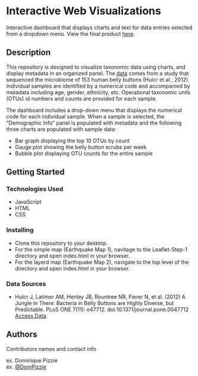 # Interactive Web Visualizations 

Interactive dashboard that displays charts and text for data entries selected from a dropdown menu. View the final product [here](https://klbowman.github.io/microbiome-dashboard/).

## Description

This repository is designed to visualize taxonomic data using charts, and display metadata in an organized panel. The [data](http://robdunnlab.com/projects/belly-button-biodiversity/results-and-data/) comes from a study that sequenced the microbiome of 153 human belly buttons (Hulcr et al., 2012). Individual samples are identified by a numerical code and accompanied by metadata including age, gender, ethnicity, etc. Operational taxonomic units (OTUs) id numbers and counts are provided for each sample.

The dashboard includes a drop-down menu that displays the numerical code for each individual sample. When a sample is selected, the “Demographic Info” panel is populated with metadata and the following three charts are populated with sample data:
* Bar graph displaying the top 10 OTUs by count
* Gauge plot showing the belly button scrubs per week
* Bubble plot displaying OTU counts for the entire sample


## Getting Started

### Technologies Used 

* JavaScript
* HTML
* CSS

### Installing

* Clone this repository to your desktop.
* For the simple map (Earthquake Map 1), navitage to the Leaflet-Step-1 directory and open index.html in your browser.
* For the layerd map (Earthquake Map 2), navigate to the top level of the directory and open index.html in your browser.

### Data Sources

* Hulcr J, Latimer AM, Henley JB, Rountree NR, Fierer N, et al. (2012) A Jungle in There: Bacteria in Belly Buttons are Highly Diverse, but Predictable. PLoS ONE 7(11): e47712. doi:10.1371/journal.pone.0047712 [Access Data](http://robdunnlab.com/projects/belly-button-biodiversity/results-and-data/)


## Authors

Contributors names and contact info

ex. Dominique Pizzie  
ex. [@DomPizzie](https://twitter.com/dompizzie)
